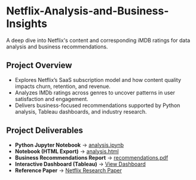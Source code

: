 # Netflix-Analysis-and-Business-Insights
A deep dive into Netflix's content and corresponding iMDB ratings for data analysis and business recommendations. 

## Project Overview

-  Explores Netflix’s SaaS subscription model and how content quality impacts churn, retention, and revenue.  
- Analyzes IMDb ratings across genres to uncover patterns in user satisfaction and engagement.  
-  Delivers business-focused recommendations supported by Python analysis, Tableau dashboards, and industry research.


  ## Project Deliverables
  
- **Python Jupyter Notebook** → [analysis.ipynb](notebooks/Netflix_Portifolio.ipynb)  
- **Notebook (HTML Export)** → [analysis.html](notebooks/Netflix_Portifolio.html)  
- **Business Recommendations Report** → [recommendations.pdf](reports/recommendations.pdf)  
- **Interactive Dashboard (Tableau)** → [View Dashboard](https://public.tableau.com/shared/M2N53BDWP?:display_count=n&:origin=viz_share_link)  
- **Reference Paper** → [Netflix Research Paper](reports/references.pdf)  

